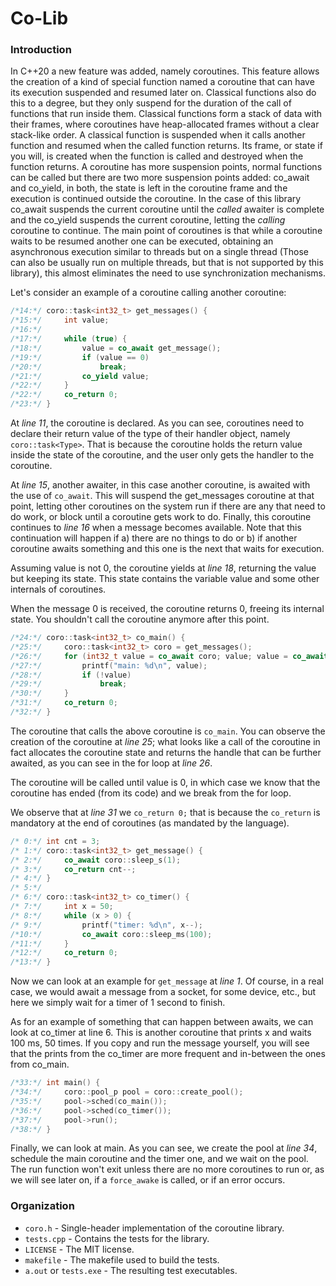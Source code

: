 # Co-Lib

### Introduction

In C++20 a new feature was added, namely coroutines. This feature allows the creation of a kind of
special function named a coroutine that can have its execution suspended and resumed later on.
Classical functions also do this to a degree, but they only suspend for the duration of the call of
functions that run inside them. Classical functions form a stack of data with their frames, where
coroutines have heap-allocated frames without a clear stack-like order. A classical function is
suspended when it calls another function and resumed when the called function returns. Its frame,
or state if you will, is created when the function is called and destroyed when the function returns.
A coroutine has more suspension points, normal functions can be called but there are two more
suspension points added: co_await and co_yield, in both, the state is left in the coroutine frame
and the execution is continued outside the coroutine. In the case of this library co_await suspends
the current coroutine until the *called* awaiter is complete and the co_yield suspends the current
coroutine, letting the *calling* coroutine to continue. The main point of coroutines is that while
a coroutine waits to be resumed another one can be executed, obtaining an asynchronous execution
similar to threads but on a single thread (Those can also be usually run on multiple threads,
but that is not supported by this library), this almost eliminates the need to use synchronization
mechanisms.

Let's consider an example of a coroutine calling another coroutine:

```cpp
/*14:*/ coro::task<int32_t> get_messages() {
/*15:*/     int value;
/*16:*/ 
/*17:*/     while (true) {
/*18:*/         value = co_await get_message();
/*19:*/         if (value == 0)
/*20:*/             break;
/*21:*/         co_yield value;
/*22:*/     }
/*22:*/     co_return 0;
/*23:*/ }
```
At *line 11*, the coroutine is declared. As you can see, coroutines need to declare their return value
of the type of their handler object, namely `coro::task<Type>`. That is because the coroutine holds the
return value inside the state of the coroutine, and the user only gets the handler to the coroutine.

At *line 15*, another awaiter, in this case another coroutine, is awaited with the use of `co_await`.
This will suspend the get_messages coroutine at that point, letting other coroutines on the system
run if there are any that need to do work, or block until a coroutine gets work to do. Finally,
this coroutine continues to *line 16* when a message becomes available. Note that this continuation
will happen if a) there are no things to do or b) if another coroutine awaits something and this
one is the next that waits for execution.

Assuming value is not 0, the coroutine yields at *line 18*, returning the value but keeping its state.
This state contains the variable value and some other internals of coroutines.

When the message 0 is received, the coroutine returns 0, freeing its internal state. You shouldn't
call the coroutine anymore after this point.

```cpp
/*24:*/ coro::task<int32_t> co_main() {
/*25:*/     coro::task<int32_t> coro = get_messages();
/*26:*/     for (int32_t value = co_await coro; value; value = co_await coro) {
/*27:*/         printf("main: %d\n", value);
/*28:*/         if (!value)
/*29:*/             break;
/*30:*/     }
/*31:*/     co_return 0;
/*32:*/ }
```

The coroutine that calls the above coroutine is `co_main`. You can observe the creation of the
coroutine at *line 25*; what looks like a call of the coroutine in fact allocates the coroutine state
and returns the handle that can be further awaited, as you can see in the for loop at *line 26*.

The coroutine will be called until value is 0, in which case we know that the coroutine has ended
(from its code) and we break from the for loop.

We observe that at *line 31* we `co_return 0;` that is because the `co_return` is mandatory at the end of
coroutines (as mandated by the language).

```cpp
/* 0:*/ int cnt = 3;
/* 1:*/ coro::task<int32_t> get_message() {
/* 2:*/     co_await coro::sleep_s(1);
/* 3:*/     co_return cnt--;
/* 4:*/ }
/* 5:*/ 
/* 6:*/ coro::task<int32_t> co_timer() {
/* 7:*/     int x = 50;
/* 8:*/     while (x > 0) {
/* 9:*/         printf("timer: %d\n", x--);
/*10:*/         co_await coro::sleep_ms(100);
/*11:*/     }
/*12:*/     co_return 0;
/*13:*/ }
```

Now we can look at an example for `get_message` at *line 1*. Of course, in a real case, we would await a
message from a socket, for some device, etc., but here we simply wait for a timer of 1 second to
finish.

As for an example of something that can happen between awaits, we can look at co_timer at line 6.
This is another coroutine that prints x and waits 100 ms, 50 times. If you copy and run the message
yourself, you will see that the prints from the co_timer are more frequent and in-between the ones
from co_main.

```cpp
/*33:*/ int main() {
/*34:*/     coro::pool_p pool = coro::create_pool();
/*35:*/     pool->sched(co_main());
/*36:*/     pool->sched(co_timer());
/*37:*/     pool->run();
/*38:*/ }
```

Finally, we can look at main. As you can see, we create the pool at *line 34*, schedule the main
coroutine and the timer one, and we wait on the pool. The run function won't exit unless there are
no more coroutines to run or, as we will see later on, if a `force_awake` is called, or if an
error occurs.

### Organization

- `coro.h` - Single-header implementation of the coroutine library.
- `tests.cpp` - Contains the tests for the library.
- `LICENSE` - The MIT license.
- `makefile` - The makefile used to build the tests.
- `a.out` or `tests.exe` - The resulting test executables.
